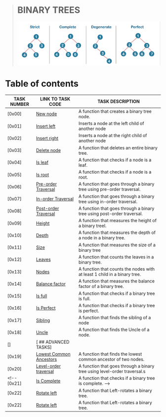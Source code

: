 
> # BINARY TREES
> ![Binary trees](./assets/bt.png)
# Table of contents
TASK NUMBER | LINK TO TASK CODE | TASK DESCRIPTION
----- | ------ | ----------
[0x00] | [New node](./0-binary_tree_node.c) | A function that creates a binary tree node.
[0x01] | [Insert left](./1-binary_tree_insert_left.c) | Inserts a node at the left child of another node
[0x02] | [Insert right](./2-binary_tree_insert_left.c) | Inserts a node at the right child of another node
[0x03] | [Delete node](./3-binary_tree_delete.c) | A function that deletes an entire binary tree.
[0x04] | [Is leaf](./4-binary_tree_is_leaf.c) | A function that checks if a node is a leaf.
[0x05] | [Is root](./5-binary_tree_is_root.c) | A function that checks if a node is a root.
[0x06] | [Pre-order Traversal](./6-binary_tree_preorder.c) | A function that goes through a binary tree using pre-order traversal.
[0x07] | [In-order Traversal](./7-binary_tree_inorder.c) | A function that goes through a binary tree using in-order traversal.
[0x08] | [Post-order Traversal](./8-binary_tree_postorder.c) | A function that goes through a binary tree using post-order traversal.
[0x09] | [Height](./9-binary_tree_height.c) | A function that measures the height of a binary treel.
[0x10] | [Depth](./10-binary_tree_depth.c) | A function that measures the depth of a node in a binary tree.
[0x11] | [Size](./11-binary_tree_size.c) | A function that measures the size of a binary tree
[0x12] | [Leaves](./12-binary_tree_leaves.c) | A function that counts the leaves in a binary tree.
[0x13] | [Nodes](./13-binary_tree_nodes.c) | A  function that counts the nodes with at least 1 child in a binary tree.
[0x14] | [Balance factor](./14-binary_tree_balance.c) | A function that measures the balance factor of a binary tree.
[0x15] | [Is full](./15-binary_tree_is_full.c) | A function that checks if a binary tree is full.
[0x16] | [Is Perfect](./16-binary_tree_is_perfect.c) | A function that checks if a binary tree is perfect.
[0x17] | [Sibling](./17-binary_tree_sibling.c) | A function that finds the sibling of a node
[0x18] | [Uncle](./18-binary_tree_uncle.c) | A function that finds the Uncle of a node.
[] | [ ## ADVANCED TASKS] | 
[0x19] | [Lowest Common Ancestors](./100-binary_trees_ancestor.c) | A function that finds the lowest common ancestor of two nodes.
[0x20] | [Level-order traversal](./101-binary_tree_levelorder.c) | A function that goes through a binary tree using level-order traversal.s
<!-- [0x21] | [Is Complete](./102-binary_tree_is_complete.c) | A  function that checks if a binary tree is complete. -->
[0x22] | [Rotate left](./103-binary_tree_rotate_left.c) | A  function that Left-rotates a binary tree.
[0x22] | [Rotate left](./103-binary_tree_rotate_left.c) | A  function that Left-rotates a binary tree.
